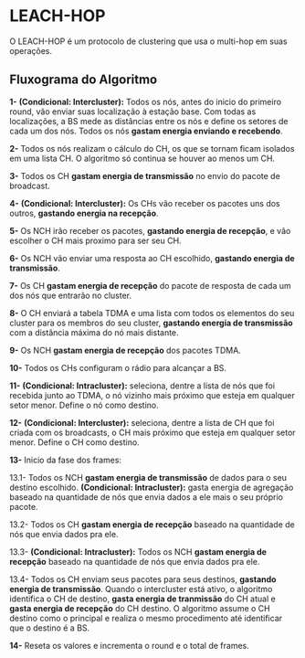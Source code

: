 # LEACH-HOP

O LEACH-HOP é um protocolo de clustering que usa o multi-hop em suas operações.

## Fluxograma do Algoritmo
**1-** **(Condicional: Intercluster):** Todos os nós, antes do inicio do primeiro round, vão enviar suas localização à estação base. Com todas as localizações, a BS mede as distâncias entre os nós e define os setores de cada um dos nós. Todos os nós **gastam energia enviando e recebendo**. 

**2-** Todos os nós realizam o cálculo do CH, os que se tornam ficam isolados em uma lista CH. O algoritmo só continua se houver ao menos um CH.

**3-** Todos os CH **gastam energia de transmissão** no envio do pacote de broadcast.

**4-** **(Condicional: Intercluster):** Os CHs vão receber os pacotes uns dos outros, **gastando energia na recepção**.

**5-** Os NCH irão receber os pacotes, **gastando energia de recepção**, e vão escolher o CH mais proximo para ser seu CH.

**6-** Os NCH vão enviar uma resposta ao CH escolhido, **gastando energia de transmissão**.

**7-** Os CH **gastam energia de recepção** do pacote de resposta de cada um dos nós que entrarão no cluster. 

**8-** O CH enviará a tabela TDMA e uma lista com todos os elementos do seu cluster para os membros do seu cluster, **gastando energia de transmissão** com a distância máxima do nó mais distante.

**9-** Os NCH **gastam energia de recepção** dos pacotes TDMA.

**10-** Todos os CHs configuram o rádio para alcançar a BS.

**11-** **(Condicional: Intracluster):** seleciona, dentre a lista de nós que foi recebida junto ao TDMA, o nó vizinho mais próximo que esteja em qualquer setor menor. Define o nó como destino.

**12-** **(Condicional: Intercluster):** seleciona, dentre a lista de CH que foi criada com os broadcasts, o CH mais próximo que esteja em qualquer setor menor. Define o CH como destino.

**13-** Inicio da fase dos frames:

   13.1- Todos os NCH **gastam energia de transmissão** de dados para o seu destino escolhido. **(Condicional: Intracluster):** gasta energia de agregação baseado na quantidade de nós que envia dados a ele mais o seu próprio pacote.
   
   13.2- Todos os CH **gastam energia de recepção** baseado na quantidade de nós que envia dados pra ele.
   
   13.3- **(Condicional: Intracluster):** Todos os NCH **gastam energia de recepção** baseado na quantidade de nós que envia dados pra ele.
   
   13.4- Todos os CH enviam seus pacotes para seus destinos, **gastando energia de transmissão**. Quando o intercluster está ativo, o algoritmo identifica o CH de destino, **gasta energia de tranmissão** do CH atual e **gasta energia de recepção** do CH destino. O algoritmo assume o CH destino como o principal e realiza o mesmo procedimento até identificar que o destino é a BS.
   
**14-** Reseta os valores e incrementa o round e o total de frames.
